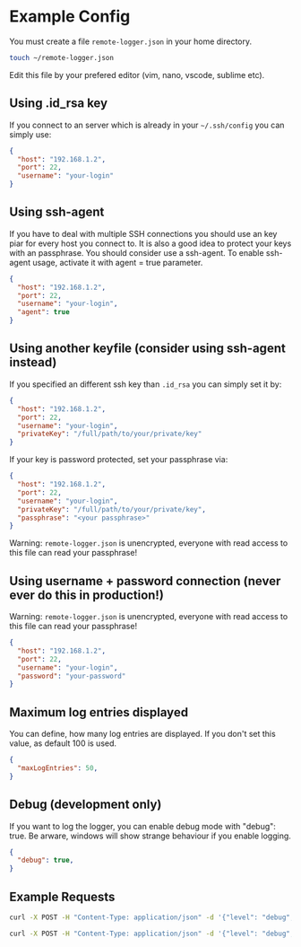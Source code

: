 # Example Config

You must create a file  `remote-logger.json` in your home directory.

```bash
touch ~/remote-logger.json
```

Edit this file by your prefered editor (vim, nano, vscode, sublime etc).

## Using .id_rsa key

If you connect to an server which is already in your `~/.ssh/config` you can simply use:

```json
{
  "host": "192.168.1.2",
  "port": 22,
  "username": "your-login"
}
```

## Using ssh-agent

If you have to deal with multiple SSH connections you should use an key piar for every host you connect to. It is also a good idea to protect your keys with an passphrase. You should consider use a ssh-agent. To enable ssh-agent usage, activate it with agent = true parameter.

```json
{
  "host": "192.168.1.2",
  "port": 22,
  "username": "your-login",
  "agent": true
}
```

## Using another keyfile (consider using ssh-agent instead)

If you specified an different ssh key than `.id_rsa` you can simply set it by:

```json
{
  "host": "192.168.1.2",
  "port": 22,
  "username": "your-login",
  "privateKey": "/full/path/to/your/private/key"
}
```

If your key is password protected, set your passphrase via:

```json
{
  "host": "192.168.1.2",
  "port": 22,
  "username": "your-login",
  "privateKey": "/full/path/to/your/private/key",
  "passphrase": "<your passphrase>"
}
```

Warning: `remote-logger.json` is unencrypted, everyone with read access to this file can read your passphrase!

## Using username + password connection (never ever do this in production!)

Warning: `remote-logger.json` is unencrypted, everyone with read access to this file can read your passphrase!

```json
{
  "host": "192.168.1.2",
  "port": 22,
  "username": "your-login",
  "password": "your-password"
}
```

## Maximum log entries displayed

You can define, how many log entries are displayed. If you don't set this value, as default 100 is used.

```json
{
  "maxLogEntries": 50,
}
```

## Debug (development only)

If you want to log the logger, you can enable debug mode with "debug": true. Be arware, windows will show strange behaviour if you enable logging.

```json
{
  "debug": true,
}
```

## Example Requests

```bash
curl -X POST -H "Content-Type: application/json" -d '{"level": "debug", "message": "Hello Debug", "type": "text", "context": {"email": "hello@foobar.ninja"}}' http://localhost:29980

curl -X POST -H "Content-Type: application/json" -d '{"level": "debug", "message": "Debug SQL", "type": "sql", "statement": "select * from foo where bar > 42;", "context": {}}' http://localhost:29980

```
